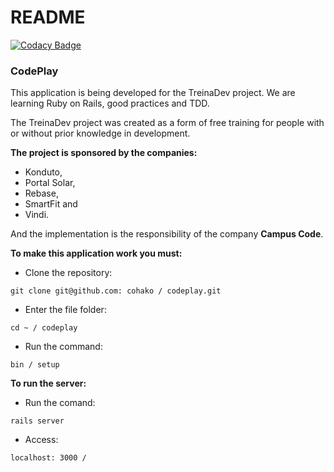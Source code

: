 # README

[![Codacy Badge](https://app.codacy.com/project/badge/Grade/0f2e3d8c4ec540fbaea2a619c793cbad)](https://www.codacy.com/gh/cohako/codeplay/dashboard?utm_source=github.com&amp;utm_medium=referral&amp;utm_content=cohako/codeplay&amp;utm_campaign=Badge_Grade)
### **CodePlay**

This application is being developed for the TreinaDev project. We are learning Ruby on Rails, good practices and TDD.

The TreinaDev project was created as a form of free training for people with or without prior knowledge in development.

**The project is sponsored by the companies:** 

- Konduto, 
- Portal Solar, 
- Rebase, 
- SmartFit and 
- Vindi.

And the implementation is the responsibility of the company **Campus Code**.


**To make this application work you must:**

- Clone the repository:

`git clone git@github.com: cohako / codeplay.git`


- Enter the file folder:

`cd ~ / codeplay`

- Run the command:

 `bin / setup`

**To run the server:**

- Run the comand:

`rails server`

- Access:

`localhost: 3000 /`